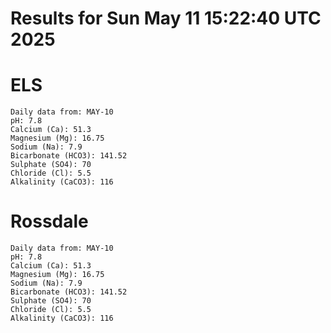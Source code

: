 # Results for Sun May 11 15:22:40 UTC 2025
# ELS
```
Daily data from: MAY-10
pH: 7.8
Calcium (Ca): 51.3
Magnesium (Mg): 16.75
Sodium (Na): 7.9
Bicarbonate (HCO3): 141.52
Sulphate (SO4): 70
Chloride (Cl): 5.5
Alkalinity (CaCO3): 116
```
# Rossdale
```
Daily data from: MAY-10
pH: 7.8
Calcium (Ca): 51.3
Magnesium (Mg): 16.75
Sodium (Na): 7.9
Bicarbonate (HCO3): 141.52
Sulphate (SO4): 70
Chloride (Cl): 5.5
Alkalinity (CaCO3): 116
```

